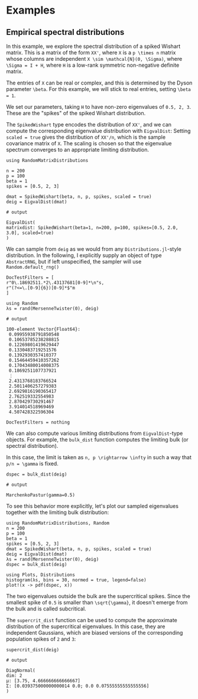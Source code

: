 # Examples

## Empirical spectral distributions

In this example, we explore the spectral distribution of a spiked Wishart matrix.
This is a matrix of the form ``XX'``, where ``X`` is a ``p \times n`` matrix whose columns are independent ``X \sim \mathcal{N}(0, \Sigma)``, where ``\Sigma = I + H``, where ``H`` is a low-rank symmetric non-negative definite matrix.

The entries of ``X`` can be real or complex, and this is determined by the Dyson parameter ``\beta``.
For this example, we will stick to real entries, setting ``\beta = 1``.

We set our parameters, taking ``H`` to have non-zero eigenvalues of ``0.5, 2, 3``.
These are the "spikes" of the spiked Wishart distribution.

The `SpikedWishart` type encodes the distribution of ``XX'``, and we can compute the corresponding eigenvalue distribution with ``EigvalDist``:
Setting `scaled = true` gives the distribution of ``XX'/n``, which is the sample covariance matrix of ``X``.
The scaling is chosen so that the eigenvalue spectrum converges to an appropriate limiting distribution.
```jldoctest specdist
using RandomMatrixDistributions

n = 200
p = 100
beta = 1
spikes = [0.5, 2, 3]

dmat = SpikedWishart(beta, n, p, spikes, scaled = true)
deig = EigvalDist(dmat)

# output

EigvalDist(
matrixdist: SpikedWishart(beta=1, n=200, p=100, spikes=[0.5, 2.0, 3.0], scaled=true)
)
```

We can sample from `deig` as we would from any `Distributions.jl`-style distribution.
In the following, I explicitly supply an object of type `AbstractRNG`, but if left unspecified, the sampler will use `Random.default_rng()`
```@meta 
DocTestFilters = [
r"0\.18692511.*2\.43137681[0-9]*\n"s,
r"(?<=\.[0-9]{6})[0-9]*$"m
]
```

```jldoctest specdist
using Random
λs = rand(MersenneTwister(0), deig)

# output

100-element Vector{Float64}:
 0.09955938791850548
 0.10653785238288815
 0.12269801419629447
 0.1330483719251576
 0.1392930357410377
 0.15464459410357262
 0.17043480014008375
 0.1869251107737921
 ⋮
 2.4313768183766524
 2.5011406257279383
 2.6929816190365417
 2.762519332554983
 2.870429730291467
 3.914014518969469
 4.507428322596304
```

```@meta
DocTestFilters = nothing
```

We can also compute various limiting distributions from `EigvalDist`-type objects.
For example, the `bulk_dist` function computes the limiting bulk (or spectral distribution).

In this case, the limit is taken as ``n, p \rightarrow \infty`` in such a way that ``p/n = \gamma`` is fixed.
```jldoctest specdist
dspec = bulk_dist(deig)

# output

MarchenkoPastur(gamma=0.5)
```

To see this behavior more explicitly, let's plot our sampled eigenvalues together with the limiting bulk distribution:
```@setup specdist_eg
using RandomMatrixDistributions, Random
n = 200
p = 100
beta = 1
spikes = [0.5, 2, 3]
dmat = SpikedWishart(beta, n, p, spikes, scaled = true)
deig = EigvalDist(dmat)
λs = rand(MersenneTwister(0), deig)
dspec = bulk_dist(deig)
```
```@example specdist_eg
using Plots, Distributions
histogram(λs, bins = 30, normed = true, legend=false)
plot!(x -> pdf(dspec, x))
```

The two eigenvalues outside the bulk are the supercritical spikes.
Since the smallest spike of ``0.5`` is smaller than ``\sqrt{\gamma}``, it doesn't emerge from the bulk and is called subcritical.

The `supercrit_dist` function can be used to compute the approximate distribution of the supercritical eigenvalues.
In this case, they are independent Gaussians, which are biased versions of the corresponding population spikes of ``2`` and ``3``:
```jldoctest specdist
supercrit_dist(deig)

# output

DiagNormal(
dim: 2
μ: [3.75, 4.666666666666667]
Σ: [0.039375000000000014 0.0; 0.0 0.07555555555555556]
)
```
